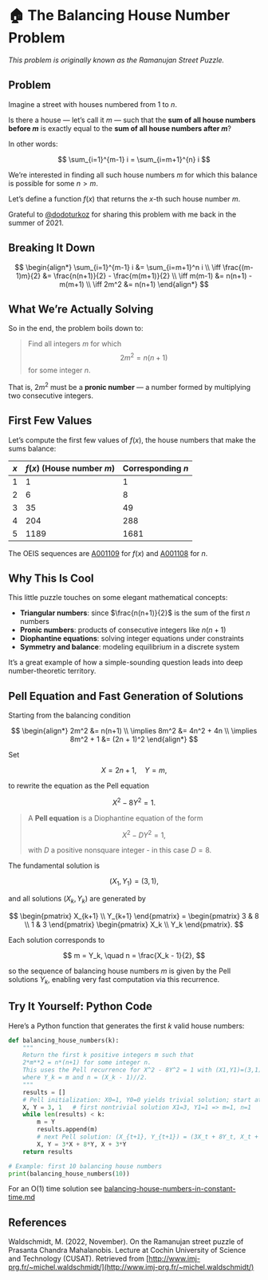 # 🏠 The Balancing House Number Problem

*This problem is originally known as the Ramanujan Street Puzzle.*

## Problem

Imagine a street with houses numbered from 1 to $n$.

Is there a house — let’s call it $m$ — such that the **sum of all house numbers before $m$** is exactly equal to the **sum of all house numbers after $m$**?

In other words:

$$
\sum_{i=1}^{m-1} i = \sum_{i=m+1}^{n} i
$$

We’re interested in finding all such house numbers $m$ for which this balance is possible for some $n > m$.

Let’s define a function $f(x)$ that returns the $x$-th such house number $m$.

Grateful to [@dodoturkoz](https://github.com/dodoturkoz) for sharing this problem with me back in the summer of 2021.

## Breaking It Down

$$
\begin{align*}
\sum_{i=1}^{m-1} i &= \sum_{i=m+1}^n i \\
\iff \frac{(m-1)m}{2} &= \frac{n(n+1)}{2} - \frac{m(m+1)}{2} \\
\iff m(m-1) &= n(n+1) - m(m+1) \\
\iff 2m^2 &= n(n+1)
\end{align*}
$$


## What We’re Actually Solving

So in the end, the problem boils down to:

> Find all integers $m$ for which $$2m^2 = n(n + 1)$$ for some integer $n$.

That is, $2m^2$ must be a **pronic number** — a number formed by multiplying two consecutive integers.



## First Few Values

Let’s compute the first few values of $f(x)$, the house numbers that make the sums balance:

| $x$ | $f(x)$ (House number $m$) | Corresponding $n$ |
|--------|-------------------------------|--------------------|
| 1      | 1                             | 1                  |
| 2      | 6                             | 8                  |
| 3      | 35                            | 49                 |
| 4      | 204                           | 288                |
| 5      | 1189                          | 1681               |

The OEIS sequences are [A001109](https://oeis.org/A001109) for $f(x)$ and [A001108](https://oeis.org/A001108) for $n$.


## Why This Is Cool

This little puzzle touches on some elegant mathematical concepts:

- **Triangular numbers**: since $\frac{n(n+1)}{2}$ is the sum of the first $n$ numbers
- **Pronic numbers**: products of consecutive integers like $n(n+1)$
- **Diophantine equations**: solving integer equations under constraints
- **Symmetry and balance**: modeling equilibrium in a discrete system

It’s a great example of how a simple-sounding question leads into deep number-theoretic territory.

## Pell Equation and Fast Generation of Solutions

Starting from the balancing condition

$$
\begin{align*}
2m^2 &= n(n+1) \\
\implies 8m^2 &= 4n^2 + 4n \\
\implies 8m^2 + 1 &= (2n + 1)^2
\end{align*}
$$

Set

$$
X = 2n + 1, \quad Y = m,
$$

to rewrite the equation as the Pell equation

$$
X^2 - 8Y^2 = 1.
$$

> A **Pell equation** is a Diophantine equation of the form
>
> $$
> X^2 - D Y^2 = 1,
> $$
> 
> with $D$ a positive nonsquare integer - in this case $D = 8$.

The fundamental solution is

$$
(X_1, Y_1) = (3, 1),
$$

and all solutions $(X_k, Y_k)$ are generated by

$$
\begin{pmatrix} X_{k+1} \\ Y_{k+1} \end{pmatrix} =
\begin{pmatrix}
3 & 8 \\
1 & 3
\end{pmatrix}
\begin{pmatrix} X_k \\ Y_k \end{pmatrix}.
$$

Each solution corresponds to

$$
m = Y_k, \quad n = \frac{X_k - 1}{2},
$$

so the sequence of balancing house numbers $m$ is given by the Pell solutions $Y_k$, enabling very fast computation via this recurrence.


## Try It Yourself: Python Code


Here’s a Python function that generates the first $k$ valid house numbers:

```python
def balancing_house_numbers(k):
    """
    Return the first k positive integers m such that
    2*m**2 = n*(n+1) for some integer n.
    This uses the Pell recurrence for X^2 - 8Y^2 = 1 with (X1,Y1)=(3,1),
    where Y_k = m and n = (X_k - 1)//2.
    """
    results = []
    # Pell initialization: X0=1, Y0=0 yields trivial solution; start at the fundamental one:
    X, Y = 3, 1   # first nontrivial solution X1=3, Y1=1 => m=1, n=1
    while len(results) < k:
        m = Y
        results.append(m)
        # next Pell solution: (X_{t+1}, Y_{t+1}) = (3X_t + 8Y_t, X_t + 3Y_t)
        X, Y = 3*X + 8*Y, X + 3*Y
    return results

# Example: first 10 balancing house numbers
print(balancing_house_numbers(10))
```

For an O(1) time solution see [balancing-house-numbers-in-constant-time.md](balancing-house-numbers-in-constant-time.md)


## References

Waldschmidt, M. (2022, November). On the Ramanujan street puzzle of Prasanta Chandra Mahalanobis. Lecture at Cochin University of Science and Technology (CUSAT). Retrieved from [http://www.imj-prg.fr/~michel.waldschmidt/](http://www.imj-prg.fr/~michel.waldschmidt/)
